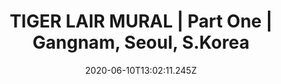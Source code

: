 ---
draft: false
title: TIGER LAIR MURAL | Part One | Gangnam, Seoul, S.Korea
description: |
  Travel to a realm of enlightenment inspired by ancient Korean mythology. A tiger undergoes a spiritual journey shifting through layers of enlightenment on his path to becoming human. Along the way he encounters shrines, temples and mediation gardens inhabited by Buddha & Yama (The Lord of Hell).  

year: 10/06/2020
position: 19
images:
  - src: /assets/uploads/tiger_lair_rob_green_artist_mmint_mural_02_seoul_opti_01.jpg
    caption: TIGER LAIR MURAL 
  - src: /assets/uploads/tiger_lair_rob_green_artist_mmint_mural_02_seoul_opti_02.jpg
    caption: TIGER LAIR MURAL
  - src: /assets/uploads/tiger_lair_rob_green_artist_mmint_mural_02_tiger_full_seoul_opti_02.jpg
    caption: TIGER LAIR MURAL 
  - src: /assets/uploads/tiger_lair_rob_green_artist_mmint_mural_02_seoul_opti_02_detail_06.jpg
    caption: TIGER LAIR MURAL
  - src: /assets/uploads/tiger_lair_rob_green_artist_mmint_mural_02_seoul_opti_02_detail_01.jpg
    caption: TIGER LAIR MURAL
  - src: /assets/uploads/tiger_lair_rob_green_artist_mmint_mural_02_seoul_opti_02_detail_02.jpg
    caption: TIGER LAIR MURAL
  - src: /assets/uploads/tiger_lair_rob_green_artist_mmint_mural_02_seoul_opti_02_detail_03.jpg
    caption: TIGER LAIR MURAL
  - src: /assets/uploads/tiger_lair_rob_green_artist_mmint_mural_02_seoul_opti_02_detail_04.jpg
    caption: TIGER LAIR MURAL
  - src: /assets/uploads/tiger_lair_rob_green_artist_mmint_mural_02_seoul_opti_02_detail_05.jpg
    caption: TIGER LAIR MURAL    
  

date: 2020-06-10T13:02:11.245Z
---
